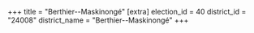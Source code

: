 +++
title = "Berthier--Maskinongé"
[extra]
election_id = 40
district_id = "24008"
district_name = "Berthier--Maskinongé"
+++
